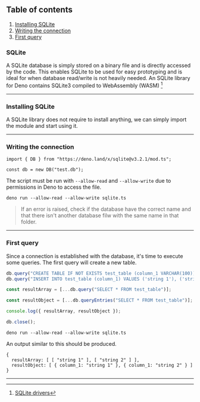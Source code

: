 ## Table of contents

1. [Installing SQLite](#installing-sqlite)
2. [Writing the connection](#writing-the-connection)
3. [First query](#first-query)


### SQLite

A SQLite database is simply stored on a binary file and is directly accessed by the code.
This enables SQLite to be used for easy prototyping and is ideal for when database read/write is not heavily needed. An SQLite library for Deno contains SQLite3 compiled to WebAssembly (WASM) [^1]

---

### Installing SQLite

A SQLite library does not require to install anything, we can simply import the module and start using it.

---

### Writing the connection

```shell
import { DB } from "https://deno.land/x/sqlite@v3.2.1/mod.ts";

const db = new DB("test.db");
```

The script must be run with `--allow-read` and `--allow-write` due to permissions in Deno to access the file.

```shell
deno run --allow-read --allow-write sqlite.ts
```

> If an error is raised, check if the database have the correct name and that there isn't another database filw with the same name in that folder.

---

### First query

Since a connection is established with the database, it's time to execute some queries.
The first query will create a new table.

```ts
db.query("CREATE TABLE IF NOT EXISTS test_table (column_1 VARCHAR(100))");
db.query("INSERT INTO test_table (column_1) VALUES ('string 1'), ('string 2')");

const resultArray = [...db.query("SELECT * FROM test_table")];

const resultObject = [...db.queryEntries("SELECT * FROM test_table")];

console.log({ resultArray, resultObject });

db.close();
```

```shell
deno run --allow-read --allow-write sqlite.ts
```

An output similar to this should be produced.

```shell
{
  resultArray: [ [ "string 1" ], [ "string 2" ] ],
  resultObject: [ { column_1: "string 1" }, { column_1: "string 2" } ]
}
```

---

[^1]: [SQLite drivers](https://github.com/dyedgreen/deno-sqlite)
[^2]: [sqlite.ts](sqlite.ts)